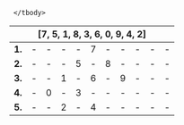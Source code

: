 <table>
    <thead>
        <tr>
            <th colspan="11">[7, 5, 1, 8, 3, 6, 0, 9, 4, 2] </th>
        </tr>
    </thead>
    <tbody>
        <tr>
            <td><strong>1.</strong></td>
            <td>-</td>
            <td>-</td>
            <td>-</td>
            <td>-</td>
            <td>7</td>
            <td>-</td>
            <td>-</td>
            <td>-</td>
            <td>-</td>
            <td>-</td>
        </tr>
        <tr>
            <td><strong>2.</strong></td>
            <td>-</td>
            <td>-</td>
            <td>-</td>
            <td>5</td>
            <td>-</td>
            <td>8</td>
            <td>-</td>
            <td>-</td>
            <td>-</td>
            <td>-</td>
        </tr><tr>
            <td><strong>3.</strong></td>
            <td>-</td>
            <td>-</td>
            <td>1</td>
            <td>-</td>
            <td>6</td>
            <td>-</td>
            <td>9</td>
            <td>-</td>
            <td>-</td>
            <td>-</td>
        </tr>
        </tr><tr>
            <td><strong>4.</strong></td>
            <td>-</td>
            <td>0</td>
            <td>-</td>
            <td>3</td>
            <td>-</td>
            <td>-</td>
            <td>-</td>
            <td>-</td>
            <td>-</td>
            <td>-</td>
        </tr>
        </tr><tr>
            <td><strong>5.</strong></td>
            <td>-</td>
            <td>-</td>
            <td>2</td>
            <td>-</td>
            <td>4</td>
            <td>-</td>
            <td>-</td>
            <td>-</td>
            <td>-</td>
            <td>-</td>
        </tr>
        
     </tbody>
</table>
